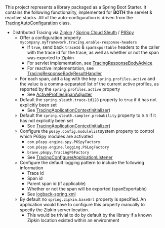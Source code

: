 This project represents a library packaged as a Spring Boot Starter. It contains the following functionality, implemented for **BOTH** the servlet & reactive stacks. All of the auto-configuration is driven from the [TracingAutoConfiguration](src/main/java/com/mycompany/myframework/autoconfigure/tracing/TracingAutoConfiguration.java) class.

- Distributed Tracing via [Zipkin](https://zipkin.io) / [Spring Cloud Sleuth](https://cloud.spring.io/spring-cloud-sleuth/reference/html) / [P6Spy](https://github.com/p6spy/p6spy)
    - Offer a configuration property `mycompany.myframework.tracing.enable-response-headers`
        - If `true`, send back `traceId` & `spanExportable` headers to the caller with the trace id for the trace, as well as whether or not the span was exported to Zipkin
        - For servlet implementation, see [TracingResponseBodyAdvice](src/main/java/com/mycompany/myframework/tracing/servlet/TracingResponseBodyAdvice.java)
        - For reactive implementation, see [TracingResponseBodyResultHandler](src/main/java/com/mycompany/myframework/tracing/reactive/TracingResponseBodyResultHandler.java) 
    - For each span, add a tag with the key `spring.profiles.active` and the value is a comma-separated list of the current active profiles, as reported by the `spring.profiles.active` property
        - See [ActiveProfilesSpanAdjuster](src/main/java/com/mycompany/myframework/tracing/ActiveProfilesSpanAdjuster.java)
    - Default the `spring.sleuth.trace-id128` property to `true` if it has not explicitly been set
        - See [TracingApplicationContextInitializer](src/main/java/com/mycompany/myframework/autoconfigure/tracing/TracingApplicationContextInitializer.java))
    - Default the `spring.sleuth.sampler.probability` property to `0.5` if it has not explicitly been set
        - See [TracingApplicationContextInitializer](src/main/java/com/mycompany/myframework/autoconfigure/tracing/TracingApplicationContextInitializer.java))
    - Configure the `p6spy.config.modulelist`system property to control which P6Spy modules are activated
        - `com.p6spy.engine.spy.P6SpyFactory`
        - `com.p6spy.engine.logging.P6LogFactory`
        - `brave.p6spy.TracingP6Factory`
        - See [TracingConfigurerApplicationListener](src/main/java/com/mycompany/myframework/autoconfigure/tracing/TracingConfigurerApplicationListener.java)
    - Configure the default logging pattern to include the following information
        - Trace id
        - Span id
        - Parent span id (if applicable)
        - Whether or not the span will be exported (spanExportable)
        - See [logback-spring.xml](src/main/resources/logback-spring.xml)
    - By default no `spring.zipkin.baseUrl` property is specified. An application would have to configure this property manually to specify the Zipkin server location.
        - This would be trivial to do by default by the library if a known Zipkin location existed within an environment
